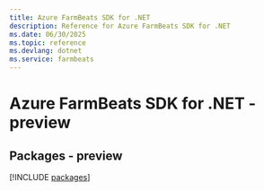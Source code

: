 ```yaml
---
title: Azure FarmBeats SDK for .NET
description: Reference for Azure FarmBeats SDK for .NET
ms.date: 06/30/2025
ms.topic: reference
ms.devlang: dotnet
ms.service: farmbeats
---
```

# Azure FarmBeats SDK for .NET - preview
## Packages - preview
[!INCLUDE [packages](farmbeats-index.md)]